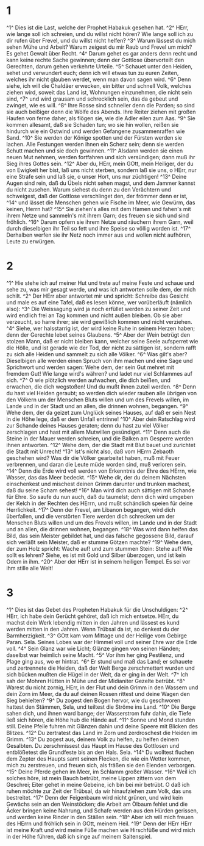 # 1
^1^ Dies ist die Last, welche der Prophet Habakuk gesehen hat. ^2^ HErr, wie lange soll ich schreien, und du willst nicht hören? Wie lange soll ich zu dir rufen über Frevel, und du willst nicht helfen? ^3^ Warum lässest du mich sehen Mühe und Arbeit? Warum zeigest du mir Raub und Frevel um mich? Es gehet Gewalt über Recht. ^4^ Darum gehet es gar anders denn recht und kann keine rechte Sache gewinnen; denn der Gottlose übervorteilt den Gerechten, darum gehen verkehrte Urteile. ^5^ Schauet unter den Heiden, sehet und verwundert euch; denn ich will etwas tun zu euren Zeiten, welches ihr nicht glauben werdet, wenn man davon sagen wird. ^6^ Denn siehe, ich will die Chaldäer erwecken, ein bitter und schnell Volk, welches ziehen wird, soweit das Land ist, Wohnungen einzunehmen, die nicht sein sind, ^7^ und wird grausam und schrecklich sein, das da gebeut und zwinget, wie es will. ^8^ Ihre Rosse sind schneller denn die Parden; so sind sie auch beißiger denn die Wölfe des Abends. Ihre Reiter ziehen mit großen Haufen von ferne daher, als flögen sie, wie die Adler eilen zum Aas. ^9^ Sie kommen allesamt, daß sie Schaden tun; wo sie hin wollen, reißen sie hindurch wie ein Ostwind und werden Gefangene zusammenraffen wie Sand. ^10^ Sie werden der Könige spotten und der Fürsten werden sie lachen. Alle Festungen werden ihnen ein Scherz sein; denn sie werden Schutt machen und sie doch gewinnen. ^11^ Alsdann werden sie einen neuen Mut nehmen, werden fortfahren und sich versündigen; dann muß ihr Sieg ihres Gottes sein. ^12^ Aber du, HErr, mein GOtt, mein Heiliger, der du von Ewigkeit her bist, laß uns nicht sterben, sondern laß sie uns, o HErr, nur eine Strafe sein und laß sie, o unser Hort, uns nur züchtigen! ^13^ Deine Augen sind rein, daß du Übels nicht sehen magst, und dem Jammer kannst du nicht zusehen. Warum siehest du denn zu den Verächtern und schweigest, daß der Gottlose verschlinget den, der frömmer denn er ist, ^14^ und lässet die Menschen gehen wie Fische im Meer, wie Gewürm, das keinen, Herrn hat? ^15^ Sie ziehen's alles mit dem Hamen und fahen's mit ihrem Netze und sammeln's mit ihrem Garn; des freuen sie sich und sind fröhlich. ^16^ Darum opfern sie ihrem Netze und räuchern ihrem Garn, weil durch dieselbigen ihr Teil so fett und ihre Speise so völlig worden ist. ^17^ Derhalben werfen sie ihr Netz noch immer aus und wollen nicht aufhören, Leute zu erwürgen.

# 2
^1^ Hie stehe ich auf meiner Hut und trete auf meine Feste und schaue und sehe zu, was mir gesagt werde, und was ich antworten solle dem, der mich schilt. ^2^ Der HErr aber antwortet mir und spricht: Schreibe das Gesicht und male es auf eine Tafel, daß es lesen könne, wer vorüberläuft (nämlich also): ^3^ Die Weissagung wird ja noch erfüllet werden zu seiner Zeit und wird endlich frei an Tag kommen und nicht außen bleiben. Ob sie aber verzeucht, so harre ihrer; sie wird gewißlich kommen und nicht verziehen. ^4^ Siehe, wer halsstarrig ist, der wird keine Ruhe in seinem Herzen haben; denn der Gerechte lebet seines Glaubens. ^5^ Aber der Wein betrügt den stolzen Mann, daß er nicht bleiben kann, welcher seine Seele aufsperret wie die Hölle, und ist gerade wie der Tod, der nicht zu sättigen ist, sondern rafft zu sich alle Heiden und sammelt zu sich alle Völker. ^6^ Was gilt's aber? Dieselbigen alle werden einen Spruch von ihm machen und eine Sage und Sprichwort und werden sagen: Wehe dem, der sein Gut mehret mit fremdem Gut! Wie lange wird's währen? und ladet nur viel Schlammes auf sich. ^7^ O wie plötzlich werden aufwachen, die dich beißen, und erwachen, die dich wegstoßen! Und du mußt ihnen zuteil werden. ^8^ Denn du hast viel Heiden geraubt; so werden dich wieder rauben alle übrigen von den Völkern um der Menschen Bluts willen und um des Frevels willen, im Lande und in der Stadt und an allen, die drinnen wohnen, begangen. ^9^ Wehe dem, der da geizet zum Unglück seines Hauses, auf daß er sein Nest in die Höhe lege, daß er dem Unfall entrinne! ^10^ Aber dein Ratschlag wird zur Schande deines Hauses geraten; denn du hast zu viel Völker zerschlagen und hast mit allem Mutwillen gesündiget. ^11^ Denn auch die Steine in der Mauer werden schreien, und die Balken am Gesperre werden ihnen antworten. ^12^ Wehe dem, der die Stadt mit Blut bauet und zurichtet die Stadt mit Unrecht! ^13^ Ist's nicht also, daß vom HErrn Zebaoth geschehen wird? Was dir die Völker gearbeitet haben, muß mit Feuer verbrennen, und daran die Leute müde worden sind, muß verloren sein. ^14^ Denn die Erde wird voll werden von Erkenntnis der Ehre des HErrn, wie Wasser, das das Meer bedeckt. ^15^ Wehe dir, der du deinem Nächsten einschenkest und mischest deinen Grimm darunter und trunken machest, daß du seine Scham sehest! ^16^ Man wird dich auch sättigen mit Schande für Ehre. So saufe du nun auch, daß du taumelst; denn dich wird umgeben der Kelch in der Rechten des HErrn, und mußt schändlich speien für deine Herrlichkeit. ^17^ Denn der Frevel, am Libanon begangen, wird dich überfallen, und die verstörten Tiere werden dich schrecken um der Menschen Bluts willen und um des Frevels willen, im Lande und in der Stadt und an allen, die drinnen wohnen, begangen. ^18^ Was wird dann helfen das Bild, das sein Meister gebildet hat, und das falsche gegossene Bild, darauf sich verläßt sein Meister, daß er stumme Götzen machte? ^19^ Wehe dem, der zum Holz spricht: Wache auf! und zum stummen Stein: Stehe auf! Wie sollt es lehren? Siehe, es ist mit Gold und Silber überzogen, und ist kein Odem in ihm. ^20^ Aber der HErr ist in seinem heiligen Tempel. Es sei vor ihm stille alle Welt!

# 3
^1^ Dies ist das Gebet des Propheten Habakuk für die Unschuldigen: ^2^ HErr, ich habe dein Gerücht gehöret, daß ich mich entsetze. HErr, du machst dein Werk lebendig mitten in den Jahren und lässest es kund werden mitten in den Jahren. Wenn Trübsal da ist, so denkest du der Barmherzigkeit. ^3^ GOtt kam vom Mittage und der Heilige vom Gebirge Paran. Sela. Seines Lobes war der Himmel voll und seiner Ehre war die Erde voll. ^4^ Sein Glanz war wie Licht; Glänze gingen von seinen Händen; daselbst war heimlich seine Macht. ^5^ Vor ihm her ging Pestilenz, und Plage ging aus, wo er hintrat. ^6^ Er stund und maß das Land; er schauete und zertrennete die Heiden, daß der Welt Berge zerschmettert wurden und sich bücken mußten die Hügel in der Welt, da er ging in der Welt. ^7^ Ich sah der Mohren Hütten in Mühe und der Midianiter Gezelte betrübt. ^8^ Warest du nicht zornig, HErr, in der Flut und dein Grimm in den Wassern und dein Zorn im Meer, da du auf deinen Rossen rittest und deine Wagen den Sieg behielten? ^9^ Du zogest den Bogen hervor, wie du geschworen hattest den Stämmen, Sela, und teiltest die Ströme ins Land. ^10^ Die Berge sahen dich, und ihnen ward bange; der Wasserstrom fuhr dahin, die Tiefe ließ sich hören, die Höhe hub die Hände auf. ^11^ Sonne und Mond stunden still. Deine Pfeile fuhren mit Glänzen dahin und deine Speere mit Blicken des Blitzes. ^12^ Du zertratest das Land im Zorn und zerdroschest die Heiden im Grimm. ^13^ Du zogest aus, deinem Volk zu helfen, zu helfen deinem Gesalbten. Du zerschmissest das Haupt im Hause des Gottlosen und entblößetest die Grundfeste bis an den Hals. Sela. ^14^ Du wolltest fluchen dem Zepter des Haupts samt seinen Flecken, die wie ein Wetter kommen, mich zu zerstreuen, und freuen sich, als fräßen sie den Elenden verborgen. ^15^ Deine Pferde gehen im Meer, im Schlamm großer Wasser. ^16^ Weil ich solches höre, ist mein Bauch betrübt, meine Lippen zittern von dem Geschrei; Eiter gehet in meine Gebeine, ich bin bei mir betrübt. O daß ich ruhen möchte zur Zeit der Trübsal, da wir hinaufziehen zum Volk, das uns bestreitet. ^17^ Denn der Feigenbaum wird nicht grünen, und wird kein Gewächs sein an den Weinstöcken; die Arbeit am Ölbaum fehlet und die Äcker bringen keine Nahrung, und Schafe werden aus den Hürden gerissen, und werden keine Rinder in den Ställen sein. ^18^ Aber ich will mich freuen des HErrn und fröhlich sein in GOtt, meinem Heil. ^19^ Denn der HErr HErr ist meine Kraft und wird meine Füße machen wie Hirschfüße und wird mich in der Höhe führen, daß ich singe auf meinem Saitenspiel.